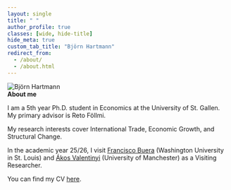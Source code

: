 ```yaml
---
layout: single
title: " "
author_profile: true
classes: [wide, hide-title]
hide_meta: true
custom_tab_title: "Björn Hartmann"
redirect_from:
  - /about/
  - /about.html
---
```



<style>
/* — Only this page — */

/* Uncap EVERY wrapper used by the single layout */
.layout--single .initial-content,
.layout--single .page,               /* some versions add this */
.layout--single .page__layout,       /* and/or this */
.layout--single .page__inner-wrap,
.layout--single .page__content {
  max-width: 1400px !important;
  margin-left: auto !important;
  margin-right: auto !important;
}

/* Let the content column actually expand next to the sidebar */
.layout--single .page__content {
  max-width: none !important;
  width: auto !important;
  flex: 1 1 auto !important;
}

/* Keep the author sidebar but give it a fixed, narrower width */
.layout--single .sidebar {
  flex: 0 0 240px !important;
  max-width: 240px !important;
}

/* (Optional) a bit more breathing room at large widths */
.layout--single .page__inner-wrap { padding-left: 2rem; padding-right: 2rem; }
</style>



<div class="about-wrapper">
  <img src="{{ '/assets/images/me.jpg' | relative_url }}" alt="Björn Hartmann" class="home-portrait">
  
  <div class="about-text">
    <strong>About me</strong>
    <p>I am a 5th year Ph.D. student in Economics at the University of St. Gallen. 
    My primary advisor is Reto Föllmi.</p>
    <p>My research interests cover International Trade, Economic Growth, and Structural Change.</p>
    <p>In the academic year 25/26, I visit
    <a href="https://sites.google.com/site/fjbuera/" target="_blank" rel="noopener">Francisco Buera</a> (Washington University in St. Louis) and 
    <a href="https://sites.google.com/site/valentinyiakos/" target="_blank" rel="noopener">Ákos Valentinyi</a> (University of Manchester) as a Visiting Researcher.</p>
    <p>You can find my CV <a href="/files/Academic_CV.pdf" target="_blank" rel="noopener">here</a>.</p>
  </div>
</div>
